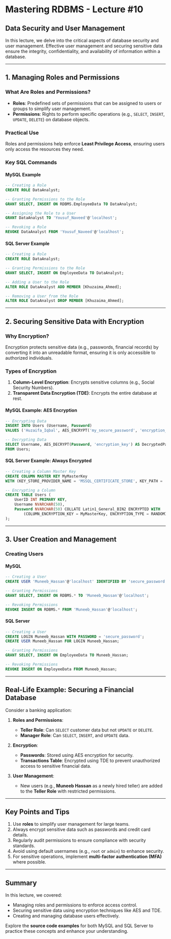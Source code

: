 # Mastering RDBMS - Lecture #10

## **Data Security and User Management**  

In this lecture, we delve into the critical aspects of database security and user management. Effective user management and securing sensitive data ensure the integrity, confidentiality, and availability of information within a database.

---

## **1. Managing Roles and Permissions**  

### **What Are Roles and Permissions?**  
- **Roles**: Predefined sets of permissions that can be assigned to users or groups to simplify user management.  
- **Permissions**: Rights to perform specific operations (e.g., `SELECT`, `INSERT`, `UPDATE`, `DELETE`) on database objects.  

### **Practical Use**  
Roles and permissions help enforce **Least Privilege Access**, ensuring users only access the resources they need.  

### **Key SQL Commands**  

#### **MySQL Example**  
```sql
-- Creating a Role
CREATE ROLE DataAnalyst;

-- Granting Permissions to the Role
GRANT SELECT, INSERT ON RDBMS.EmployeeData TO DataAnalyst;

-- Assigning the Role to a User
GRANT DataAnalyst TO 'Yousuf_Naveed'@'localhost';

-- Revoking a Role
REVOKE DataAnalyst FROM 'Yousuf_Naveed'@'localhost';
```  

#### **SQL Server Example**  
```sql
-- Creating a Role
CREATE ROLE DataAnalyst;

-- Granting Permissions to the Role
GRANT SELECT, INSERT ON EmployeeData TO DataAnalyst;

-- Adding a User to the Role
ALTER ROLE DataAnalyst ADD MEMBER [Khuzaima_Ahmed];

-- Removing a User from the Role
ALTER ROLE DataAnalyst DROP MEMBER [Khuzaima_Ahmed];
```  

---

## **2. Securing Sensitive Data with Encryption**  

### **Why Encryption?**  
Encryption protects sensitive data (e.g., passwords, financial records) by converting it into an unreadable format, ensuring it is only accessible to authorized individuals.  

### **Types of Encryption**  
1. **Column-Level Encryption**: Encrypts sensitive columns (e.g., Social Security Numbers).  
2. **Transparent Data Encryption (TDE)**: Encrypts the entire database at rest.  

#### **MySQL Example: AES Encryption**  
```sql
-- Encrypting Data
INSERT INTO Users (Username, Password) 
VALUES ('Huzaifa_Iqbal', AES_ENCRYPT('my_secure_password', 'encryption_key'));

-- Decrypting Data
SELECT Username, AES_DECRYPT(Password, 'encryption_key') AS DecryptedPassword 
FROM Users;
```  

#### **SQL Server Example: Always Encrypted**  
```sql
-- Creating a Column Master Key
CREATE COLUMN MASTER KEY MyMasterKey  
WITH (KEY_STORE_PROVIDER_NAME = 'MSSQL_CERTIFICATE_STORE', KEY_PATH = 'CurrentUser/MyKey');

-- Encrypting a Column
CREATE TABLE Users (
    UserID INT PRIMARY KEY,
    Username NVARCHAR(50),
    Password NVARCHAR(50) COLLATE Latin1_General_BIN2 ENCRYPTED WITH 
        (COLUMN_ENCRYPTION_KEY = MyMasterKey, ENCRYPTION_TYPE = RANDOMIZED)
);
```  

---

## **3. User Creation and Management**  

### **Creating Users**  
#### **MySQL**  
```sql
-- Creating a User
CREATE USER 'Muneeb_Hassan'@'localhost' IDENTIFIED BY 'secure_password';

-- Granting Permissions
GRANT SELECT, INSERT ON RDBMS.* TO 'Muneeb_Hassan'@'localhost';

-- Revoking Permissions
REVOKE INSERT ON RDBMS.* FROM 'Muneeb_Hassan'@'localhost';
```  

#### **SQL Server**  
```sql
-- Creating a User
CREATE LOGIN Muneeb_Hassan WITH PASSWORD = 'secure_password';
CREATE USER Muneeb_Hassan FOR LOGIN Muneeb_Hassan;

-- Granting Permissions
GRANT SELECT, INSERT ON EmployeeData TO Muneeb_Hassan;

-- Revoking Permissions
REVOKE INSERT ON EmployeeData FROM Muneeb_Hassan;
```  

---

## **Real-Life Example: Securing a Financial Database**  

Consider a banking application:  

1. **Roles and Permissions**:  
   - **Teller Role**: Can `SELECT` customer data but not `UPDATE` or `DELETE`.  
   - **Manager Role**: Can `SELECT`, `INSERT`, and `UPDATE` data.  

2. **Encryption**:  
   - **Passwords**: Stored using AES encryption for security.  
   - **Transactions Table**: Encrypted using TDE to prevent unauthorized access to sensitive financial data.  

3. **User Management**:  
   - New users (e.g., **Muneeb Hassan** as a newly hired teller) are added to the **Teller Role** with restricted permissions.  

---

## **Key Points and Tips**  

1. Use **roles** to simplify user management for large teams.  
2. Always encrypt sensitive data such as passwords and credit card details.  
3. Regularly audit permissions to ensure compliance with security standards.  
4. Avoid using default usernames (e.g., `root` or `admin`) to enhance security.  
5. For sensitive operations, implement **multi-factor authentication (MFA)** where possible.  

---

## **Summary**  

In this lecture, we covered:  
- Managing roles and permissions to enforce access control.  
- Securing sensitive data using encryption techniques like AES and TDE.  
- Creating and managing database users effectively.  

Explore the **source code examples** for both MySQL and SQL Server to practice these concepts and enhance your understanding.  